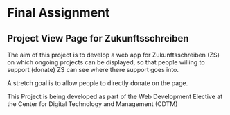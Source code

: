 # Final Assignment

## Project View Page for Zukunftsschreiben

The aim of this project is to develop a web app for Zukunftsschreiben (ZS) on 
which ongoing projects can be displayed, so that people willing to support 
(donate) ZS can see where there support goes into.

A stretch goal is to allow people to directly donate on the page.

This Project is being developed as part of the Web Development Elective at the 
Center for Digital Technology and Management (CDTM)
